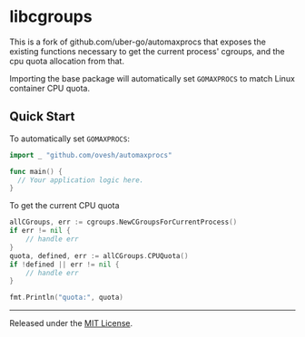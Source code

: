 # libcgroups

This is a fork of github.com/uber-go/automaxprocs that exposes the existing functions
necessary to get the current process' cgroups, and the cpu quota allocation from that.


Importing the base package will automatically set `GOMAXPROCS` to match Linux container
CPU quota.

## Quick Start

To automatically set `GOMAXPROCS`:
```go
import _ "github.com/ovesh/automaxprocs"

func main() {
  // Your application logic here.
}
```

To get the current CPU quota
```go
allCGroups, err := cgroups.NewCGroupsForCurrentProcess()
if err != nil {
	// handle err
}
quota, defined, err := allCGroups.CPUQuota()
if !defined || err != nil {
	// handle err
}

fmt.Println("quota:", quota)
```

<hr>

Released under the [MIT License](LICENSE).
